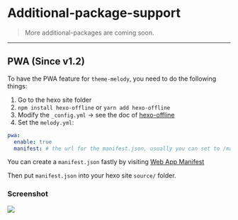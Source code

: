 # Additional-package-support

> More additional-packages are coming soon.

------

## PWA (Since v1.2)

To have the PWA feature for `theme-melody`, you need to do the following things:

1. Go to the hexo site folder
2. `npm install hexo-offline` or `yarn add hexo-offline`
3. Modify the `_config.yml` -> see the doc of [hexo-offline](https://github.com/JLHwung/hexo-offline)
4. Set the `melody.yml`:

```yaml
pwa:
  enable: true
  manifest: # the url for the manifest.json, usually you can set to /manifest.json
```

You can create a `manifest.json` fastly by visiting [Web App Manifest](https://app-manifest.firebaseapp.com/)

Then put `manifest.json` into your hexo site `source/` folder.

### Screenshot

![](https://ws1.sinaimg.cn/large/8700af19ly1fk1eksl51kj21z20ogjyo.jpg)


